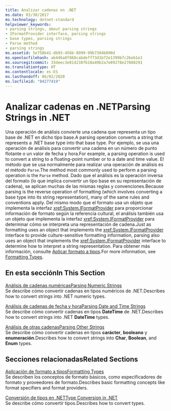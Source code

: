 ```yaml
---
title: Analizar cadenas en .NET
ms.date: 03/30/2017
ms.technology: dotnet-standard
helpviewer_keywords:
- parsing strings, about parsing strings
- IFormatProvider interface, parsing strings
- base types, parsing strings
- Parse method
- parsing strings
ms.assetid: 5e758b41-db93-456b-8999-99b7304b090d
ms.openlocfilehash: ab446a8f868cabdeff73d1b72e1399b7c2beb1e1
ms.sourcegitcommit: 33deec3e814238fb18a49b2a7e89278e27888291
ms.translationtype: HT
ms.contentlocale: es-ES
ms.lasthandoff: 06/02/2020
ms.locfileid: "84277419"
---
```

# <a name="parsing-strings-in-net"></a><span data-ttu-id="41e47-102">Analizar cadenas en .NET</span><span class="sxs-lookup"><span data-stu-id="41e47-102">Parsing Strings in .NET</span></span>
<span data-ttu-id="41e47-103">Una operación de análisis convierte una cadena que representa un tipo base de .NET en dicho tipo base.</span><span class="sxs-lookup"><span data-stu-id="41e47-103">A parsing operation converts a string that represents a .NET base type into that base type.</span></span> <span data-ttu-id="41e47-104">Por ejemplo, se usa una operación de análisis para convertir una cadena en un número de punto flotante o un valor de fecha y hora.</span><span class="sxs-lookup"><span data-stu-id="41e47-104">For example, a parsing operation is used to convert a string to a floating-point number or to a date and time value.</span></span> <span data-ttu-id="41e47-105">El método que se usa normalmente para realizar una operación de análisis es el método `Parse`.</span><span class="sxs-lookup"><span data-stu-id="41e47-105">The method most commonly used to perform a parsing operation is the `Parse` method.</span></span> <span data-ttu-id="41e47-106">Dado que el análisis es la operación inversa del formato (lo que implica convertir un tipo base en su representación de cadena), se aplican muchas de las mismas reglas y convenciones.</span><span class="sxs-lookup"><span data-stu-id="41e47-106">Because parsing is the reverse operation of formatting (which involves converting a base type into its string representation), many of the same rules and conventions apply.</span></span> <span data-ttu-id="41e47-107">Del mismo modo que el formato usa un objeto que implementa la interfaz <xref:System.IFormatProvider> para proporcionar información de formato según la referencia cultural, el análisis también usa un objeto que implementa la interfaz <xref:System.IFormatProvider> para determinar cómo se interpreta una representación de cadena.</span><span class="sxs-lookup"><span data-stu-id="41e47-107">Just as formatting uses an object that implements the <xref:System.IFormatProvider> interface to provide culture-sensitive formatting information, parsing also uses an object that implements the <xref:System.IFormatProvider> interface to determine how to interpret a string representation.</span></span> <span data-ttu-id="41e47-108">Para obtener más información, consulte [Aplicar formato a tipos](formatting-types.md).</span><span class="sxs-lookup"><span data-stu-id="41e47-108">For more information, see [Formatting Types](formatting-types.md).</span></span>  
  
## <a name="in-this-section"></a><span data-ttu-id="41e47-109">En esta sección</span><span class="sxs-lookup"><span data-stu-id="41e47-109">In This Section</span></span>  
 [<span data-ttu-id="41e47-110">Análisis de cadenas numéricas</span><span class="sxs-lookup"><span data-stu-id="41e47-110">Parsing Numeric Strings</span></span>](parsing-numeric.md)  
 <span data-ttu-id="41e47-111">Se describe cómo convertir cadenas en tipos numéricos de .NET.</span><span class="sxs-lookup"><span data-stu-id="41e47-111">Describes how to convert strings into .NET numeric types.</span></span>  
  
 [<span data-ttu-id="41e47-112">Análisis de cadenas de fecha y hora</span><span class="sxs-lookup"><span data-stu-id="41e47-112">Parsing Date and Time Strings</span></span>](parsing-datetime.md)  
 <span data-ttu-id="41e47-113">Se describe cómo convertir cadenas en tipos **DateTime** de .NET.</span><span class="sxs-lookup"><span data-stu-id="41e47-113">Describes how to convert strings into .NET **DateTime** types.</span></span>  
  
 [<span data-ttu-id="41e47-114">Análisis de otras cadenas</span><span class="sxs-lookup"><span data-stu-id="41e47-114">Parsing Other Strings</span></span>](parsing-other.md)  
 <span data-ttu-id="41e47-115">Se describe cómo convertir cadenas en tipos **carácter**, **booleano** y **enumeración**.</span><span class="sxs-lookup"><span data-stu-id="41e47-115">Describes how to convert strings into **Char**, **Boolean**, and **Enum** types.</span></span>  
  
## <a name="related-sections"></a><span data-ttu-id="41e47-116">Secciones relacionadas</span><span class="sxs-lookup"><span data-stu-id="41e47-116">Related Sections</span></span>  
 [<span data-ttu-id="41e47-117">Aplicación de formato a tipos</span><span class="sxs-lookup"><span data-stu-id="41e47-117">Formatting Types</span></span>](formatting-types.md)  
 <span data-ttu-id="41e47-118">Se describen los conceptos de formato básicos, como especificadores de formato y proveedores de formato.</span><span class="sxs-lookup"><span data-stu-id="41e47-118">Describes basic formatting concepts like format specifiers and format providers.</span></span>  
  
 [<span data-ttu-id="41e47-119">Conversión de tipos en .NET</span><span class="sxs-lookup"><span data-stu-id="41e47-119">Type Conversion in .NET</span></span>](type-conversion.md)  
 <span data-ttu-id="41e47-120">Se describe cómo convertir tipos.</span><span class="sxs-lookup"><span data-stu-id="41e47-120">Describes how to convert types.</span></span>
